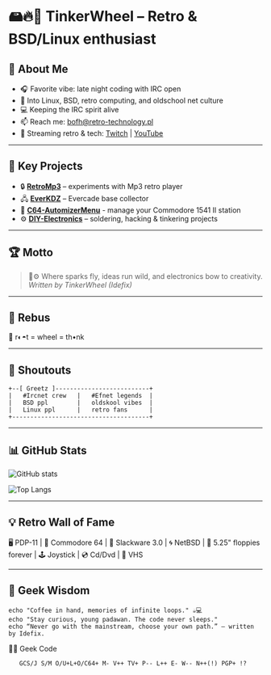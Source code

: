 # 🖴🔥🔧 TinkerWheel – Retro & BSD/Linux enthusiast

## 🚀 About Me
- 🎧 Favorite vibe: late night coding with IRC open  
- 🐧 Into Linux, BSD, retro computing, and oldschool net culture  
- 💻 Keeping the IRC spirit alive  
- 📫 Reach me: bofh@retro-technology.pl  
- 🎥 Streaming retro & tech: [Twitch](https://www.twitch.tv/retrobofh) | [YouTube](https://www.youtube.com/@unix-tech)

---

## 📂 Key Projects
- 🔒 **[RetroMp3](https://github.com/kupababra/RetroMp3)** – experiments with Mp3 retro player
- 🖧 **[EverKDZ](https://github.com/kupababra/EverKDZ)** – Evercade base collector 
- 💾 **[C64-AutomizerMenu](https://github.com/kupababra/C64-AutomizerMenu)** - manage your Commodore 1541 II station
- ⚙️ **[DIY-Electronics](https://github.com/kupababra/diy-electronics)** – soldering, hacking & tinkering projects  

---

## 🏆 Motto
> 🔧⚙️ Where sparks fly, ideas run wild, and electronics bow to creativity.  
> *Written by TinkerWheel (Idefix)*

---
## 🧩 Rebus 

🥑 r◐◓t = wheel = th•nk

---

## 🙌 Shoutouts
```
+--[ Greetz ]--------------------------+    
|   #Ircnet crew   |   #Efnet legends  |
|   BSD ppl        |   oldskool vibes  |                 
|   Linux ppl      |   retro fans      |
+--------------------------------------+
```

---

## 📊 GitHub Stats
![GitHub stats](https://github-readme-stats.vercel.app/api?username=kupababra&show_icons=true&theme=radical)

![Top Langs](https://github-readme-stats.vercel.app/api/top-langs/?username=kupababra&layout=compact&theme=radical)

---

## 💡 Retro Wall of Fame
🖥️ PDP-11 | 🎹 Commodore 64 | 🐧 Slackware 3.0 | 🌀 NetBSD | 💾 5.25" floppies forever | 🕹️ Joystick | 💿 Cd/Dvd | 📼 VHS

---

## 📡 Geek Wisdom
```
echo "Coffee in hand, memories of infinite loops." ☕💻
echo "Stay curious, young padawan. The code never sleeps."
echo “Never go with the mainstream, choose your own path.” – written by Idefix.
```
🧙‍♂️ Geek Code
```
   GCS/J S/M O/U+L+O/C64+ M- V++ TV+ P-- L++ E- W-- N++(!) PGP+ !?

